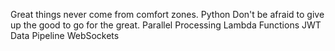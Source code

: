 Great things never come from comfort zones. Python Don't be afraid to give up the good to go for the great. Parallel Processing Lambda Functions JWT Data Pipeline WebSockets
